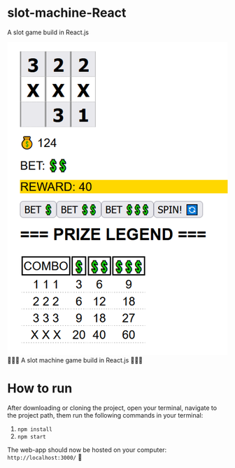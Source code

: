 # slot-machine-React

A slot game build in React.js

![Image of the application](/images/slot-machine-react.png)
🎲🎲🎲 A slot machine game build in React.js 🎲🎲🎲

# How to run

After downloading or cloning the project, open your terminal,
navigate to the project path, them run the following commands in your terminal:

1. `npm install`
2. `npm start`

The web-app should now be hosted on your computer: `http://localhost:3000/` 🥳
